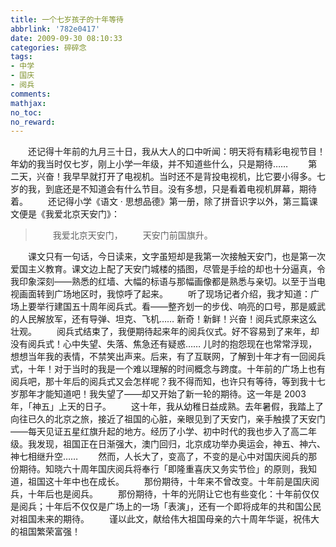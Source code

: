 ```yaml
---
title: 一个七岁孩子的十年等待
abbrlink: '782e0417'
date: 2009-09-30 08:10:33
categories: 碎碎念
tags:
- 中学
- 国庆
- 阅兵
comments:
mathjax:
no_toc:
no_reward:
---
```

　　还记得十年前的九月三十日，我从大人的口中听闻：明天将有精彩电视节目！年幼的我当时仅七岁，刚上小学一年级，并不知道些什么，只是期待……
　　第二天，兴奋！我早早就打开了电视机。当时还不是背投电视机，比它要小得多。七岁的我，到底还是不知道会有什么节目。没有多想，只是看着电视机屏幕，期待着。<!-- more -->
　　还记得小学《语文 · 思想品德》第一册，除了拼音识字以外，第三篇课文便是《我爱北京天安门》：
> 　　我爱北京天安门，
> 　　天安门前国旗升。

　　课文只有一句话，今日读来，文字虽短却是我第一次接触天安门，也是第一次爱国主义教育。课文边上配了天安门城楼的插图，尽管是手绘的却也十分逼真，令我印象深刻——熟悉的红墙、大幅的标语与那幅画像都是熟悉与亲切。以至于当电视画面转到广场地区时，我惊呼了起来。
　　听了现场记者介绍，我才知道：广场上要举行建国五十周年阅兵式。看——整齐划一的步伐、响亮的口号，那是威武的人民解放军，还有导弹、坦克、飞机…… 新奇！新鲜！兴奋！阅兵式原来这么壮观。
　　阅兵式结束了，我便期待起来年的阅兵仪式。好不容易到了来年，却没有阅兵式！心中失望、失落、焦急还有疑惑…… 儿时的抱怨现在也常常浮现，想想当年我的表情，不禁笑出声来。后来，有了互联网，了解到十年才有一回阅兵式，十年！对于当时的我是一个难以理解的时间概念与跨度。十年前的广场上也有阅兵吧，那十年后的阅兵式又会怎样呢？我不得而知，也许只有等待，等到我十七岁那年才能知道吧！我失望了——却又开始了新一轮的期待。这一年是 2003 年，「神五」上天的日子。
　　这十年，我从幼稚日益成熟。去年暑假，我踏上了向往已久的北京之旅，接近了祖国的心脏，亲眼见到了天安门，亲手触摸了天安门——每天见证五星红旗升起的地方。经历了小学、初中时代的我也步入了高二年级。我发现，祖国正在日渐强大，澳门回归，北京成功举办奥运会，神五、神六、神七相继升空……
　　然而，人长大了，变高了，不变的是心中对国庆阅兵的那份期待。知晓六十周年国庆阅兵将奉行「即隆重喜庆又务实节俭」的原则，我知道，祖国这十年中也在成长。
　　那份期待，十年来不曾改变。十年前是国庆阅兵，十年后也是阅兵。
　　那份期待，十年的光阴让它也有些变化：十年前仅仅是阅兵；十年后不仅仅是广场上的一场「表演」，还有一个即将成年的共和国公民对祖国未来的期待。
　　谨以此文，献给伟大祖国母亲的六十周年华诞，祝伟大的祖国繁荣富强！